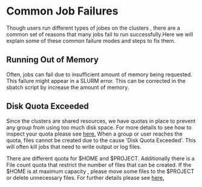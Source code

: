 # Common Job Failures

Though users run different types of jobes on the clusters , there are a common set of reasons
that many jobs fail to run successfully.Here we will explain  some of these common failure modes
 and  steps to fix them.

## Running Out of Memory

Often, jobs can fail due to insufficient amount of memory being requested. This failure might 
appear in a SLURM error.
This can be corrected in the sbatch script by increase the amount of memory.

## Disk Quota Exceeded

Since the clusters are shared resources, we have quotas in place to prevent any group from
 using too much disk space. For more details to see how to inspect your quota please
 see [here.](https://documentation.sigma2.no/files_storage/clusters.html) 
When a group or user reaches the quota, files cannot  be created due to the cause 'Disk Quota Exceeded'. 
This will often kill jobs that need to write output or log files.
 
There are different quota for $HOME and $PROJECT. Additionally there is a File count quota that 
restrict the number of files that can be created. If the $HOME is at maximum capacity , please 
move some files to the $PROJECT or delete unnecessary files. For further details please see [here.](https://documentation.sigma2.no/files_storage/clusters.html)

